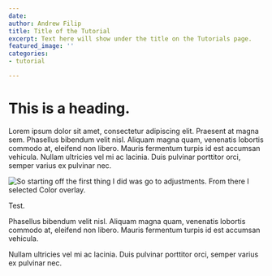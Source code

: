 ```yaml
---
date: 
author: Andrew Filip
title: Title of the Tutorial
excerpt: Text here will show under the title on the Tutorials page.
featured_image: ''
categories:
- tutorial

---
```

# This is a heading.

Lorem ipsum dolor sit amet, consectetur adipiscing elit. Praesent at magna sem. Phasellus bibendum velit nisl. Aliquam magna quam, venenatis lobortis commodo at, eleifend non libero. Mauris fermentum turpis id est accumsan vehicula. Nullam ultricies vel mi ac lacinia. Duis pulvinar porttitor orci, semper varius ex pulvinar nec.

<g-image src="\~/assets/image.png" width="500"/>

![](https://afterlight.s3.us-west-1.amazonaws.com/61065EC5-57DF-48C5-A47B-FC8ACC92A998_1_105_c.jpeg "So starting off the first thing I did was go to adjustments. From there I selected Color overlay.")

Test.

Phasellus bibendum velit nisl. Aliquam magna quam, venenatis lobortis commodo at, eleifend non libero. Mauris fermentum turpis id est accumsan vehicula.

Nullam ultricies vel mi ac lacinia. Duis pulvinar porttitor orci, semper varius ex pulvinar nec.